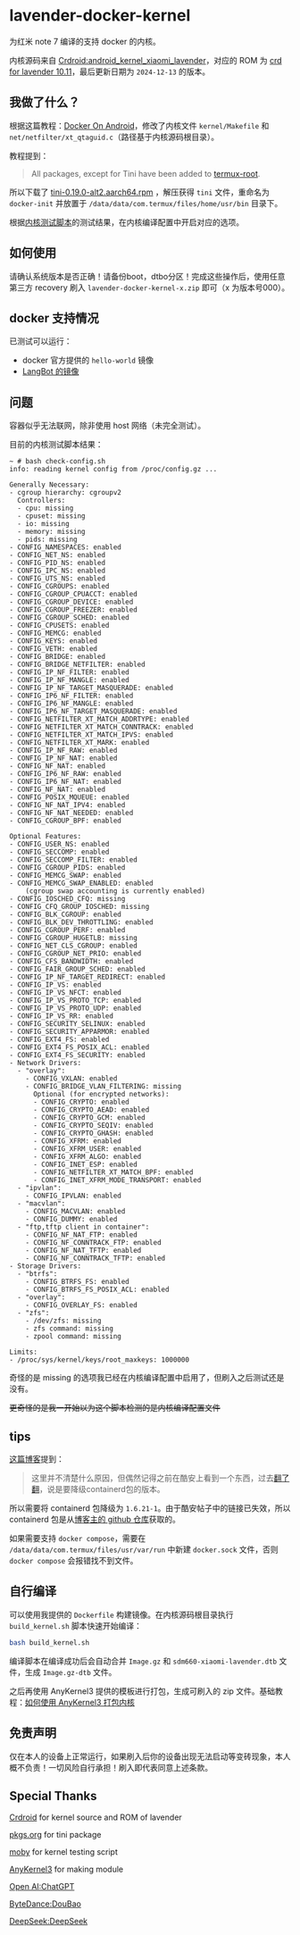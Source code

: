 # lavender-docker-kernel

为红米 note 7 编译的支持 docker 的内核。

内核源码来自 [Crdroid:android_kernel_xiaomi_lavender](https://github.com/crdroidandroid/android_kernel_xiaomi_lavender/tree/b7b27af5994f7afc11f69cfef194a8dc738842b4)，对应的 ROM 为 [crd for lavender 10.11](https://crdroid.net/lavender/10)，最后更新日期为 `2024-12-13` 的版本。

## 我做了什么？

根据这篇教程：[Docker On Android](https://gist.github.com/FreddieOliveira/efe850df7ff3951cb62d74bd770dce27)，修改了内核文件 `kernel/Makefile` 和 `net/netfilter/xt_qtaguid.c`（路径基于内核源码根目录）。

教程提到：

> All packages, except for Tini have been added to [termux-root](https://github.com/termux/termux-root-packages).

所以下载了 [tini-0.19.0-alt2.aarch64.rpm](https://altlinux.pkgs.org/p11/classic-aarch64/tini-0.19.0-alt2.aarch64.rpm.html) ，解压获得 `tini` 文件，重命名为 `docker-init` 并放置于 `/data/data/com.termux/files/home/usr/bin` 目录下。

根据[内核测试脚本](https://github.com/moby/moby/blob/master/contrib/check-config.sh)的测试结果，在内核编译配置中开启对应的选项。

## 如何使用

请确认系统版本是否正确！请备份boot，dtbo分区！完成这些操作后，使用任意第三方 recovery 刷入 `lavender-docker-kernel-x.zip` 即可（x 为版本号000）。

## docker 支持情况

已测试可以运行：

- docker 官方提供的 `hello-world` 镜像
- [LangBot 的镜像](https://docs.langbot.app/zh/)

## 问题

容器似乎无法联网，除非使用 host 网络（未完全测试）。

目前的内核测试脚本结果：

```log
~ # bash check-config.sh 
info: reading kernel config from /proc/config.gz ...

Generally Necessary:
- cgroup hierarchy: cgroupv2
  Controllers:
  - cpu: missing
  - cpuset: missing
  - io: missing
  - memory: missing
  - pids: missing
- CONFIG_NAMESPACES: enabled
- CONFIG_NET_NS: enabled
- CONFIG_PID_NS: enabled
- CONFIG_IPC_NS: enabled
- CONFIG_UTS_NS: enabled
- CONFIG_CGROUPS: enabled
- CONFIG_CGROUP_CPUACCT: enabled
- CONFIG_CGROUP_DEVICE: enabled
- CONFIG_CGROUP_FREEZER: enabled
- CONFIG_CGROUP_SCHED: enabled
- CONFIG_CPUSETS: enabled
- CONFIG_MEMCG: enabled
- CONFIG_KEYS: enabled
- CONFIG_VETH: enabled
- CONFIG_BRIDGE: enabled
- CONFIG_BRIDGE_NETFILTER: enabled
- CONFIG_IP_NF_FILTER: enabled
- CONFIG_IP_NF_MANGLE: enabled
- CONFIG_IP_NF_TARGET_MASQUERADE: enabled
- CONFIG_IP6_NF_FILTER: enabled
- CONFIG_IP6_NF_MANGLE: enabled
- CONFIG_IP6_NF_TARGET_MASQUERADE: enabled
- CONFIG_NETFILTER_XT_MATCH_ADDRTYPE: enabled
- CONFIG_NETFILTER_XT_MATCH_CONNTRACK: enabled
- CONFIG_NETFILTER_XT_MATCH_IPVS: enabled
- CONFIG_NETFILTER_XT_MARK: enabled
- CONFIG_IP_NF_RAW: enabled
- CONFIG_IP_NF_NAT: enabled
- CONFIG_NF_NAT: enabled
- CONFIG_IP6_NF_RAW: enabled
- CONFIG_IP6_NF_NAT: enabled
- CONFIG_NF_NAT: enabled
- CONFIG_POSIX_MQUEUE: enabled
- CONFIG_NF_NAT_IPV4: enabled
- CONFIG_NF_NAT_NEEDED: enabled
- CONFIG_CGROUP_BPF: enabled

Optional Features:
- CONFIG_USER_NS: enabled
- CONFIG_SECCOMP: enabled
- CONFIG_SECCOMP_FILTER: enabled
- CONFIG_CGROUP_PIDS: enabled
- CONFIG_MEMCG_SWAP: enabled
- CONFIG_MEMCG_SWAP_ENABLED: enabled
    (cgroup swap accounting is currently enabled)
- CONFIG_IOSCHED_CFQ: missing
- CONFIG_CFQ_GROUP_IOSCHED: missing
- CONFIG_BLK_CGROUP: enabled
- CONFIG_BLK_DEV_THROTTLING: enabled
- CONFIG_CGROUP_PERF: enabled
- CONFIG_CGROUP_HUGETLB: missing
- CONFIG_NET_CLS_CGROUP: enabled
- CONFIG_CGROUP_NET_PRIO: enabled
- CONFIG_CFS_BANDWIDTH: enabled
- CONFIG_FAIR_GROUP_SCHED: enabled
- CONFIG_IP_NF_TARGET_REDIRECT: enabled
- CONFIG_IP_VS: enabled
- CONFIG_IP_VS_NFCT: enabled
- CONFIG_IP_VS_PROTO_TCP: enabled
- CONFIG_IP_VS_PROTO_UDP: enabled
- CONFIG_IP_VS_RR: enabled
- CONFIG_SECURITY_SELINUX: enabled
- CONFIG_SECURITY_APPARMOR: enabled
- CONFIG_EXT4_FS: enabled
- CONFIG_EXT4_FS_POSIX_ACL: enabled
- CONFIG_EXT4_FS_SECURITY: enabled
- Network Drivers:
  - "overlay":
    - CONFIG_VXLAN: enabled
    - CONFIG_BRIDGE_VLAN_FILTERING: missing
      Optional (for encrypted networks):
      - CONFIG_CRYPTO: enabled
      - CONFIG_CRYPTO_AEAD: enabled
      - CONFIG_CRYPTO_GCM: enabled
      - CONFIG_CRYPTO_SEQIV: enabled
      - CONFIG_CRYPTO_GHASH: enabled
      - CONFIG_XFRM: enabled
      - CONFIG_XFRM_USER: enabled
      - CONFIG_XFRM_ALGO: enabled
      - CONFIG_INET_ESP: enabled
      - CONFIG_NETFILTER_XT_MATCH_BPF: enabled
      - CONFIG_INET_XFRM_MODE_TRANSPORT: enabled
  - "ipvlan":
    - CONFIG_IPVLAN: enabled
  - "macvlan":
    - CONFIG_MACVLAN: enabled
    - CONFIG_DUMMY: enabled
  - "ftp,tftp client in container":
    - CONFIG_NF_NAT_FTP: enabled
    - CONFIG_NF_CONNTRACK_FTP: enabled
    - CONFIG_NF_NAT_TFTP: enabled
    - CONFIG_NF_CONNTRACK_TFTP: enabled
- Storage Drivers:
  - "btrfs":
    - CONFIG_BTRFS_FS: enabled
    - CONFIG_BTRFS_FS_POSIX_ACL: enabled
  - "overlay":
    - CONFIG_OVERLAY_FS: enabled
  - "zfs":
    - /dev/zfs: missing
    - zfs command: missing
    - zpool command: missing

Limits:
- /proc/sys/kernel/keys/root_maxkeys: 1000000
```

奇怪的是 missing 的选项我已经在内核编译配置中启用了，但刷入之后测试还是没有。

~~更奇怪的是我一开始以为这个脚本检测的是内核编译配置文件~~

## tips

[这篇博客](https://www.cnblogs.com/kanadeblisst/p/18308946)提到：

> 这里并不清楚什么原因，但偶然记得之前在酷安上看到一个东西，过去[翻了翻](https://www.coolapk.com/feed/51581431?shareKey=MmRlNTgxOTVmNjliNjY5M2QwMGU~)，说是要降级containerd包的版本。

所以需要将 containerd 包降级为 `1.6.21-1`。由于酷安帖子中的链接已失效，所以 containerd 包是从[博客主的 github 仓库](https://github.com/kanadeblisst00/docker-in-guacamole)获取的。

如果需要支持 `docker compose`，需要在 `/data/data/com.termux/files/usr/var/run` 中新建 `docker.sock` 文件，否则 `docker compose` 会报错找不到文件。

## 自行编译

可以使用我提供的 `Dockerfile` 构建镜像。在内核源码根目录执行 `build_kernel.sh` 脚本快速开始编译：

```bash
bash build_kernel.sh
```

编译脚本在编译成功后会自动合并 `Image.gz` 和 `sdm660-xiaomi-lavender.dtb` 文件，生成 `Image.gz-dtb` 文件。

之后再使用 AnyKernel3 提供的模板进行打包，生成可刷入的 zip 文件。基础教程：[如何使用 AnyKernel3 打包内核](https://github.com/tiann/KernelSU/discussions/952)

## 免责声明

仅在本人的设备上正常运行，如果刷入后你的设备出现无法启动等变砖现象，本人概不负责！一切风险自行承担！刷入即代表同意上述条款。

## Special Thanks

[Crdroid](https://crdroid.net/) for kernel source and ROM of lavender

[pkgs.org](https://altlinux.pkgs.org) for tini package

[moby](https://github.com/moby/moby) for kernel testing script

[AnyKernel3](https://github.com/osm0sis/AnyKernel3) for making module

[Open AI:ChatGPT](https://chatgpt.com/)

[ByteDance:DouBao](https://www.doubao.com/)

[DeepSeek:DeepSeek](https://chat.deepseek.com/)